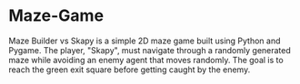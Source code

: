 # Maze-Game
Maze Builder vs Skapy is a simple 2D maze game built using Python and Pygame. The player, "Skapy", must navigate through a randomly generated maze while avoiding an enemy agent that moves randomly. The goal is to reach the green exit square before getting caught by the enemy.

